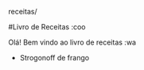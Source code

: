 receitas/

#Livro de Receitas :coo

Olá! Bem vindo ao livro de receitas :wa

 - Strogonoff de frango 